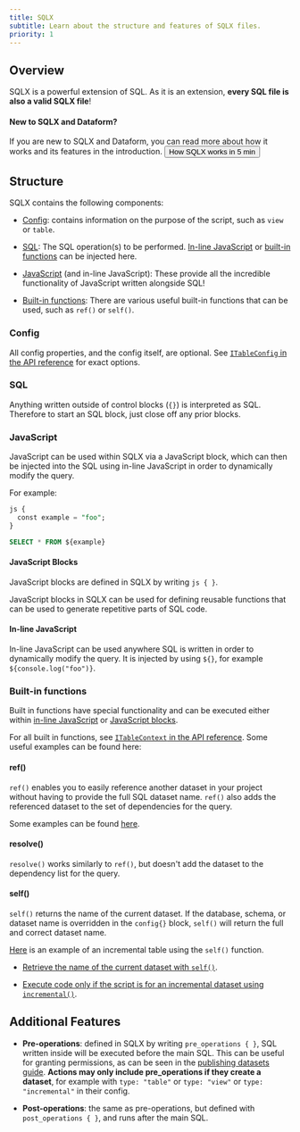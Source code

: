 ```yaml
---
title: SQLX
subtitle: Learn about the structure and features of SQLX files.
priority: 1
---
```


## Overview

SQLX is a powerful extension of SQL. As it is an extension, **every SQL file is also a valid SQLX file**!

<div className="bp3-callout bp3-icon-info-sign bp3-intent-primary" >
<h4 class="bp3-heading">New to SQLX and Dataform?</h4>
If you are new to SQLX and Dataform, you can read more about how it works and its features in the introduction. 
<a href="/introduction/dataform-in-5-minutes"><button intent="primary">How SQLX works in 5 min</button></a></div>


## Structure

SQLX contains the following components:

- [Config](#config): contains information on the purpose of the script, such as `view` or `table`.

- [SQL](#sql): The SQL operation(s) to be performed. [In-line JavaScript](#in-line-javascript) or [built-in functions](#built-in-functions) can be injected here.

- [JavaScript](#javascript) (and in-line JavaScript): These provide all the incredible functionality of JavaScript written alongside SQL!

- [Built-in functions](#built-in-functions): There are various useful built-in functions that can be used, such as `ref()` or `self()`.

### Config

All config properties, and the config itself, are optional. See [`ITableConfig` in the API reference](/reference#ITableConfig) for exact options.

### SQL

Anything written outside of control blocks (`{}`) is interpreted as SQL. Therefore to start an SQL block, just close off any prior blocks.

### JavaScript

JavaScript can be used within SQLX via a JavaScript block, which can then be injected into the SQL using in-line JavaScript in order to dynamically modify the query.

For example:

```SQL
js {
  const example = "foo";
}

SELECT * FROM ${example}
```

#### JavaScript Blocks

JavaScript blocks are defined in SQLX by writing `js { }`.

JavaScript blocks in SQLX can be used for defining reusable functions that can be used to generate repetitive parts of SQL code.

#### In-line JavaScript

In-line JavaScript can be used anywhere SQL is written in order to dynamically modify the query. It is injected by using `${}`, for example `${console.log("foo")}`.

### Built-in functions

Built in functions have special functionality and can be executed either within [in-line JavaScript](#in-line-javascript) or [JavaScript blocks](#javascript-blocks).

For all built in functions, see [`ITableContext` in the API reference](/reference#ITableContext). Some useful examples can be found here:

#### ref()

`ref()` enables you to easily reference another dataset in your project without having to provide the full SQL dataset name. `ref()` also adds the referenced dataset to the set of dependencies for the query.

Some examples can be found [here](datasets#referencing-other-datasets).

#### resolve()

`resolve()` works similarly to `ref()`, but doesn't add the dataset to the dependency list for the query.

#### self()

`self()` returns the name of the current dataset. If the database, schema, or dataset name is overridden in the `config{}` block, `self()` will return the full and correct dataset name.

[Here](incremental-datasets/#a-simple-example) is an example of an incremental table using the `self()` function.

- [Retrieve the name of the current dataset with `self()`](incremental-datasets#a-simple-example).

- [Execute code only if the script is for an incremental dataset using `incremental()`](incremental-datasets#conditional-code-if-incremental).

## Additional Features

- **Pre-operations**: defined in SQLX by writing `pre_operations { }`, SQL written inside will be executed before the main SQL. This can be useful for granting permissions, as can be seen in the [publishing datasets guide](datasets#example-granting-dataset-access-with-post_operations). **Actions may only include pre_operations if they create a dataset**, for example with `type: "table"` or `type: "view"` or `type: "incremental"` in their config.

- **Post-operations**: the same as pre-operations, but defined with `post_operations { }`, and runs after the main SQL.
